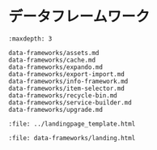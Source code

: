 # データフレームワーク

```{toctree}
:maxdepth: 3

data-frameworks/assets.md
data-frameworks/cache.md
data-frameworks/expando.md
data-frameworks/export-import.md
data-frameworks/info-framework.md
data-frameworks/item-selector.md
data-frameworks/recycle-bin.md
data-frameworks/service-builder.md
data-frameworks/upgrade.md
```

```{raw} html
:file: ../landingpage_template.html
```

```{raw} html
:file: data-frameworks/landing.html
```